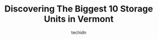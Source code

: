 ---
layout: ampstory
image: https://i0.wp.com/paketmu.com/wp-content/uploads/2023/06/williston-self-storage-0-in-vermont-1686372924.jpeg?resize=640,853
author: techidn
featured: false
description: Explore the diverse Storage Unit scene in Vermont, home to an incredible selection of 10 establishments catering to every taste. Whether youre in search of iconic favorites or undiscovered 
title: Discovering The Biggest 10 Storage Units in Vermont
cover:
   title: Discovering The Biggest 10 Storage Units in Vermont
   subtitle: RICKPATE
   background: https://paketmu.com/wp-content/uploads/2023/06/williston-self-storage-0-in-vermont-1686372924.jpeg

pages: 
 - layout: thirds
   top: <h1>#1 Champlain Valley Self Storage, LLC</h1>
   bottom: "<p>Hands down one of the most excellent storage facilities in the area. Clean, secure and well lit. Rented a unit for approximately 2.5 years with no complaints. Payments ca</p>"
   background: https://paketmu.com/wp-content/uploads/2023/06/williston-self-storage-1-in-vermont-1686372925.png
   backgroundblur: true
 - layout: thirds
   top: <h1>#2 EZ Access Self Storage</h1>
   bottom: "<p>The person who rented me the unit was fabulous. She had great customer service!! I was able to everything over the phone. The unit was nice and clean. The gate and code a</p>"
   background: https://paketmu.com/wp-content/uploads/2023/06/williston-self-storage-2-in-vermont-1686372928.jpeg
   cta:
      link: https://paketmu.com/discovering-the-biggest-10-storage-units-in-vermont/
      text: Discovering The Biggest 10 Storage Units in Vermont
 - layout: thirds
   top: <h1>#3 Williston Self Storage</h1>
   bottom: "<p>We have been super happy with the service provided at the storage facility. The lady who works the desk is super friendly and helpful! The autopay feature is so lovely. T</p>"
   background: https://paketmu.com/wp-content/uploads/2023/06/williston-self-storage-3-in-vermont-1686372929.jpeg
   cta:
      link: https://paketmu.com/discovering-the-biggest-10-storage-units-in-vermont/
      text: Discovering The Biggest 10 Storage Units in Vermont
 - layout: thirds
   top: <h1>#4 Burlington Self Storage</h1>
   bottom: "<p>1825 Shelburne Rd, South Burlington, VT 05403, United States</p>"
   background: https://images.unsplash.com/photo-1549241520-425e3dfc01cb?ixlib=rb-4.0.3&ixid=MnwxMjA3fDB8MHxwaG90by1wYWdlfHx8fGVufDB8fHx8&auto=format&fit=crop&w=640&h=853&q=80
   cta:
      link: https://paketmu.com/discovering-the-biggest-10-storage-units-in-vermont/
      text: Discovering The Biggest 10 Storage Units in Vermont
 - layout: thirds
   top: <h1>#5 Champlain Valley Self Storage, LLC</h1>
   bottom: "<p>2211 Main St, Colchester, VT 05446, United States</p>"
   background: https://images.unsplash.com/photo-1564951434112-64d74cc2a2d7?ixlib=rb-4.0.3&ixid=MnwxMjA3fDB8MHxwaG90by1wYWdlfHx8fGVufDB8fHx8&auto=format&fit=crop&w=640&h=853&q=80
   cta:
      link: https://paketmu.com/discovering-the-biggest-10-storage-units-in-vermont/
      text: Discovering The Biggest 10 Storage Units in Vermont
 - layout: thirds
   top: <h1>#6 All Purpose Storage</h1>
   bottom: "<p>1331 US-7, Rutland, VT 05701, United States</p>"
   background: https://images.unsplash.com/photo-1591393223703-56fe1347ac62?ixlib=rb-4.0.3&ixid=MnwxMjA3fDB8MHxwaG90by1wYWdlfHx8fGVufDB8fHx8&auto=format&fit=crop&w=640&h=853&q=80
   cta:
      link: https://paketmu.com/discovering-the-biggest-10-storage-units-in-vermont/
      text: Discovering The Biggest 10 Storage Units in Vermont
 - layout: thirds
   top: <h1>#7 Harbor View Self Storage</h1>
   bottom: "<p>8 Harbor View Rd, South Burlington, VT 05403, United States</p>"
   background: https://images.unsplash.com/photo-1615749413727-825b59a857b5?ixlib=rb-4.0.3&ixid=MnwxMjA3fDB8MHxwaG90by1wYWdlfHx8fGVufDB8fHx8&auto=format&fit=crop&w=640&h=853&q=80
   cta:
      link: https://paketmu.com/discovering-the-biggest-10-storage-units-in-vermont/
      text: Discovering The Biggest 10 Storage Units in Vermont
 - layout: thirds
   middle: Continue reading...
   background: https://images.unsplash.com/photo-1632260260864-caf7fde5ec36?ixlib=rb-4.0.3&ixid=MnwxMjA3fDB8MHxwaG90by1wYWdlfHx8fGVufDB8fHx8&auto=format&fit=crop&w=640&h=853&q=80
   cta:
      link: https://paketmu.com/discovering-the-biggest-10-storage-units-in-vermont/
      text: Discovering The Biggest 10 Storage Units in Vermont
      
---
